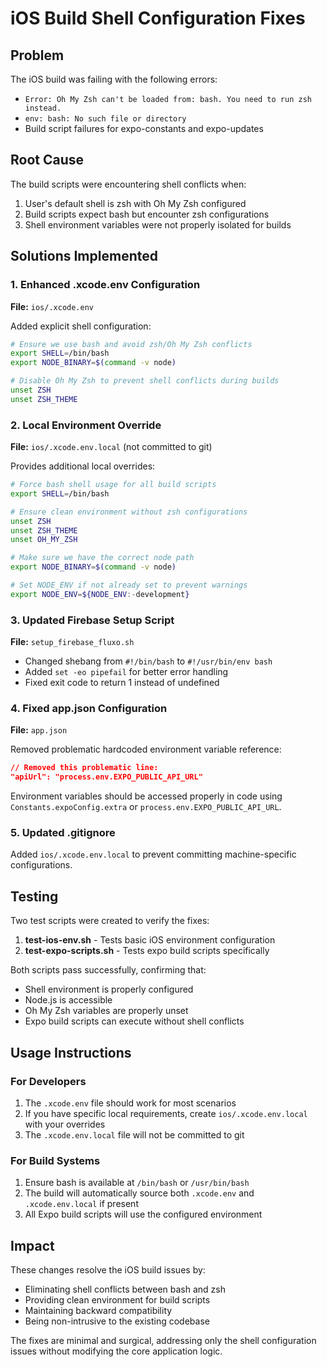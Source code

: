 # iOS Build Shell Configuration Fixes

## Problem
The iOS build was failing with the following errors:
- `Error: Oh My Zsh can't be loaded from: bash. You need to run zsh instead.`
- `env: bash: No such file or directory`
- Build script failures for expo-constants and expo-updates

## Root Cause
The build scripts were encountering shell conflicts when:
1. User's default shell is zsh with Oh My Zsh configured
2. Build scripts expect bash but encounter zsh configurations
3. Shell environment variables were not properly isolated for builds

## Solutions Implemented

### 1. Enhanced .xcode.env Configuration
**File:** `ios/.xcode.env`

Added explicit shell configuration:
```bash
# Ensure we use bash and avoid zsh/Oh My Zsh conflicts
export SHELL=/bin/bash
export NODE_BINARY=$(command -v node)

# Disable Oh My Zsh to prevent shell conflicts during builds
unset ZSH
unset ZSH_THEME
```

### 2. Local Environment Override
**File:** `ios/.xcode.env.local` (not committed to git)

Provides additional local overrides:
```bash
# Force bash shell usage for all build scripts
export SHELL=/bin/bash

# Ensure clean environment without zsh configurations
unset ZSH
unset ZSH_THEME
unset OH_MY_ZSH

# Make sure we have the correct node path
export NODE_BINARY=$(command -v node)

# Set NODE_ENV if not already set to prevent warnings
export NODE_ENV=${NODE_ENV:-development}
```

### 3. Updated Firebase Setup Script
**File:** `setup_firebase_fluxo.sh`

- Changed shebang from `#!/bin/bash` to `#!/usr/bin/env bash`
- Added `set -eo pipefail` for better error handling
- Fixed exit code to return 1 instead of undefined

### 4. Fixed app.json Configuration
**File:** `app.json`

Removed problematic hardcoded environment variable reference:
```json
// Removed this problematic line:
"apiUrl": "process.env.EXPO_PUBLIC_API_URL"
```

Environment variables should be accessed properly in code using `Constants.expoConfig.extra` or `process.env.EXPO_PUBLIC_API_URL`.

### 5. Updated .gitignore
Added `ios/.xcode.env.local` to prevent committing machine-specific configurations.

## Testing
Two test scripts were created to verify the fixes:

1. **test-ios-env.sh** - Tests basic iOS environment configuration
2. **test-expo-scripts.sh** - Tests expo build scripts specifically

Both scripts pass successfully, confirming that:
- Shell environment is properly configured
- Node.js is accessible
- Oh My Zsh variables are properly unset
- Expo build scripts can execute without shell conflicts

## Usage Instructions

### For Developers
1. The `.xcode.env` file should work for most scenarios
2. If you have specific local requirements, create `ios/.xcode.env.local` with your overrides
3. The `.xcode.env.local` file will not be committed to git

### For Build Systems
1. Ensure bash is available at `/bin/bash` or `/usr/bin/bash`
2. The build will automatically source both `.xcode.env` and `.xcode.env.local` if present
3. All Expo build scripts will use the configured environment

## Impact
These changes resolve the iOS build issues by:
- Eliminating shell conflicts between bash and zsh
- Providing clean environment for build scripts
- Maintaining backward compatibility
- Being non-intrusive to the existing codebase

The fixes are minimal and surgical, addressing only the shell configuration issues without modifying the core application logic.